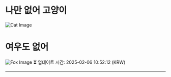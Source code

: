 
# 나만 없어 고양이

![Cat Image](https://cdn2.thecatapi.com/images/MjA3MDk0NA.jpg)

# 여우도 없어
![Fox Image](https://randomfox.ca/images/114.jpg)
⏳ 업데이트 시간: 2025-02-06 10:52:12 (KRW)

---
